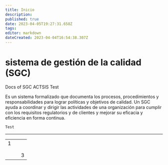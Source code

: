 ```yaml
---
title: Inicio
description: 
published: true
date: 2023-04-05T19:27:31.658Z
tags: 
editor: markdown
dateCreated: 2023-04-04T16:54:38.307Z
---
```


# sistema de gestión de la calidad (SGC)

Docs of SGC ACTSIS Test

Es un sistema formalizado que documenta los procesos, procedimientos y responsabilidades para lograr políticas y objetivos de calidad. Un SGC ayuda a coordinar y dirigir las actividades de una organización para cumplir con los requisitos regulatorios y de clientes y mejorar su eficacia y eficiencia en forma continua.

```cs
Test
```

---

|     |     |     |
| --- | --- | --- |
| 1   |     |     |
|     |     |     |
|     |     |     |
|     |     | 3   |